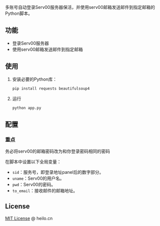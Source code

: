 多账号自动登录Serv00服务器保活，并使用serv00邮箱发送邮件到指定邮箱的Python脚本。

## 功能

- 登录Serv00服务器
- 使用serv00邮箱发送邮件到指定邮箱

## 使用

1. 安装必要的Python库：
   ```bash
   pip install requests beautifulsoup4
2. 运行
   ```bash
   python app.py

## 配置

### 重点

务必将serv00的邮箱密码改为和你登录密码相同的密码

在脚本中设置以下全局变量：

- `sid`：服务号，即登录地址panel后的数字部分。
- `uname`：Serv00的用户名。
- `pwd`：Serv00的密码。
- `to_email`：接收邮件的邮箱地址。

## License

[MIT License](LICENSE) @ heilo.cn
